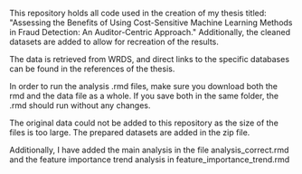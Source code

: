 This repository holds all code used in the creation of my thesis titled: "Assessing the Benefits of Using Cost-Sensitive Machine Learning Methods in Fraud Detection: An Auditor-Centric Approach."
Additionally, the cleaned datasets are added to allow for recreation of the results.

The data is retrieved from WRDS, and direct links to the specific databases can be found in the references of the thesis.

In order to run the analysis .rmd files, make sure you download both the rmd and the data file as a whole. If you save both in the same folder, the .rmd should run without any changes.

The original data could not be added to this repository as the size of the files is too large. The prepared datasets are added in the zip file.

Additionally, I have added the main analysis in the file analysis_correct.rmd and the feature importance trend analysis in feature_importance_trend.rmd
